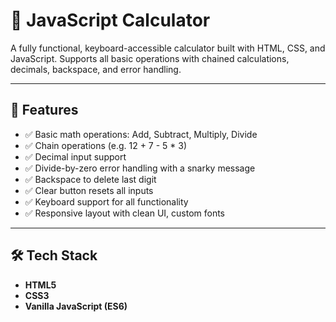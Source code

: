 # 🧮 JavaScript Calculator

A fully functional, keyboard-accessible calculator built with HTML, CSS, and JavaScript. Supports all basic operations with chained calculations, decimals, backspace, and error handling.

---

## 🚀 Features

- ✅ Basic math operations: Add, Subtract, Multiply, Divide
- ✅ Chain operations (e.g. 12 + 7 - 5 * 3)
- ✅ Decimal input support
- ✅ Divide-by-zero error handling with a snarky message
- ✅ Backspace to delete last digit
- ✅ Clear button resets all inputs
- ✅ Keyboard support for all functionality
- ✅ Responsive layout with clean UI, custom fonts

---

## 🛠️ Tech Stack

- **HTML5**
- **CSS3**
- **Vanilla JavaScript (ES6)**